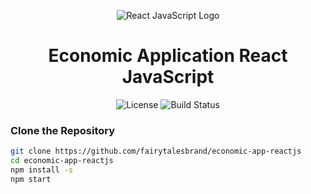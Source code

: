 <p align="center">
  <img src="public/logo192.png" alt="React JavaScript Logo" "width="55">
</p>

<h1 align="center">Economic Application React JavaScript </h1>

<p align="center">
  <img alt="License" src="https://img.shields.io/badge/license-MIT-blue.svg">
  <img alt="Build Status" src="https://img.shields.io/badge/build-passing-sienna.svg">
</p>

### Clone the Repository

```bash
git clone https://github.com/fairytalesbrand/economic-app-reactjs
cd economic-app-reactjs
npm install -s
npm start 